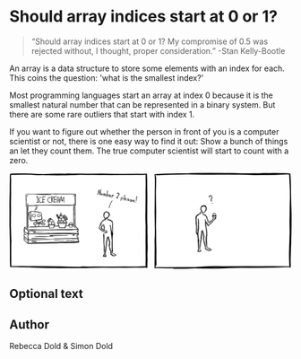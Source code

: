 <!-- BEGIN TITLE -->
# Should array indices start at 0 or 1?
<!-- END TITLE -->

<!-- BEGIN BODY -->


> “Should array indices start at 0 or 1? 
> My compromise of 0.5 was rejected without, I thought, proper consideration.” 
> -Stan Kelly-Bootle

An array is a data structure to store some elements with an index for each. 
This coins the question: 'what is the smallest index?'

Most programming languages start an array at index 0 because it is the smallest natural number that can be represented in a binary system. But there are some rare outliers that start with index 1. 

If you want to figure out whether the person in front of you is a computer scientist or not, there is one easy way to find it out: 
Show a bunch of things an let they count them. The true computer scientist will start to count with a zero.

<!-- END BODY -->


![funny comic](../images/image-005-array-at-zero-or-one.svg)


## Optional text
<!-- BEGIN OPTIONAL -->

<!-- END OPTIONAL -->



## Author
<!-- BEGIN AUTHOR -->
Rebecca Dold & Simon Dold
<!-- END AUTHOR -->
